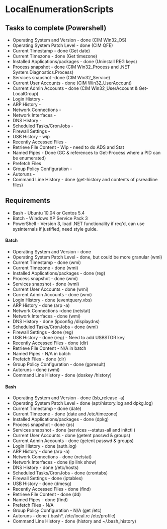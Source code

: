 # LocalEnumerationScripts

## Tasks to complete (Powershell)
- Operating System and Version - done (CIM Win32_OS)
- Operating System Patch Level - done (CIM QFE)
- Current Timestamp - done (Get date)
- Current Timezone - done (Get timezone)
- Installed Applications/packages - done (Uninstall REG keys)
- Process snapshot - done (CIM Win32_Process and .NET System.Diagnostics.Process)
- Services snapshot -done (CIM Win32_Service)
- Current User Accounts  - done (CIM Win32_UserAccount)
- Current Admin Accounts - done (CIM Win32_UserAccount & Get-LocalGroup)
- Login History -
- ARP History -
- Network Connections -
- Network Interfaces -
- DNS History -
- Scheduled Tasks/CronJobs -
- Firewall Settings -
- USB History - wip
- Recently Accessed Files -
- Retrieve File Content - Wip - need to do ADS and Stat
- Named Pipes - Done (GC & references to Get-Process where a PID can be enumerated)
- Prefetch Files 
- Group Policy Configuration - 
- Autoruns - 
- Command Line History - done (get-history and contents of psreadline files)

## Requirements
- Bash - Ubuntu 10.04 or Centos 5.4
- Batch - Windows XP Service Pack 3
- PowerShell - Version 3, load .NET functionality if req'd, can use sysinternals if justified, need style guide.  


#### Batch
- Operating System and Version - done
- Operating System Patch Level - done, but could be more granular (wmi)
- Current Timestamp - done (wmi)
- Current Timezone - done (wmi)
- Installed Applications/packages - done (reg)
- Process snapshot - done (wmi)
- Services snapshot - done (wmi)
- Current User Accounts - done (wmi)
- Current Admin Accounts - done (wmi)
- Login History - done (eventquery.vbs)
- ARP History - done (arp -a)
- Network Connections -done (netstat)
- Network Interfaces - done (wmi)
- DNS History - done (ipconfig /displaydns)
- Scheduled Tasks/CronJobs - done (wmi)
- Firewall Settings - done (reg)
- USB History - done (reg) - Need to add USBSTOR key
- Recently Accessed Files - done (dir)
- Retrieve File Content - N/A in batch
- Named Pipes - N/A in batch
- Prefetch Files - done (dir)
- Group Policy Configuration - done (gpresult)
- Autoruns - done (wmi)
- Command Line History - done (doskey /history)

#### Bash
- Operating System and Version - done (lsb_release -a)
- Operating System Patch Level - done (apt/history.log and dpkg.log)
- Current Timestamp - done (date)
- Current Timezone - done (date and /etc/timezone)
- Installed Applications/packages - done (dpkg)
- Process snapshot - done (ps)
- Services snapshot - done (services --status-all and initctl )
- Current User Accounts  - done (getent passwd & groups)
- Current Admin Accounts - done (getent passwd & groups)
- Login History - done (auth.log)
- ARP History - done (arp -a)
- Network Connections - done (netstat)
- Network Interfaces - done (ip link show)
- DNS History - done (/etc/hosts)
- Scheduled Tasks/CronJobs - done (crontabs)
- Firewall Settings - done (iptables)
- USB History - done (dmesg)
- Recently Accessed Files - done (find)
- Retrieve File Content - done (dd)
- Named Pipes - done (find)
- Prefetch Files - N/A
- Group Policy Configuration - N/A (get /etc)
- Autoruns - done (.bash*, /etc/local.rc /etc/profile)
- Command Line History - done (history and ~/.bash_history)